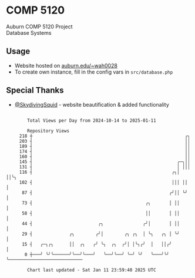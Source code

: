 # COMP 5120
Auburn COMP 5120 Project  
Database Systems

## Usage
- Website hosted on [auburn.edu/~wah0028](https://webhome.auburn.edu/~wah0028/)
- To create own instance, fill in the config vars in `src/database.php`

## Special Thanks
- [@SkydivingSquid](https://github.com/SkydivingSquid) - website beautification & added functionality

```

        Total Views per Day from 2024-10-14 to 2025-01-11

        Repository Views
     218 ┼                                                          ╭╮
     203 ┤                                                          ││
     189 ┤                                                          ││
     174 ┤                                                          ││
     160 ┤                                                          ││
     145 ┤                                                       ╭─╮││
     131 ┤                                                       │ │││
     116 ┤                                                     ╭╮│ ││╰╮
     102 ┤                                                     │││ ││ │
      87 ┤                                                    ╭╯││ ╰╯ │
      73 ┤                                           ╭╮       │ ││    │
      58 ┤                                           ││       │ ││    │
      44 ┤                         ╭╮               ╭╯│       │ ││    │
      29 ┤              ╭╮        ╭╯│        ╭╮ ╭╮  │ ╰╮   ╭╮ │ ╰╯    │
      15 ┤   ╭─╮╭╮      ││  ╭╮   ╭╯ ╰╮  ╭╮  ╭╯│ │╰╮╭╯  │   ││╭╯       │
       0 ┼───╯ ╰╯╰──────╯╰──╯╰───╯   ╰──╯╰──╯ ╰─╯ ╰╯   ╰───╯╰╯        ╰────────────────────────────

        Chart last updated - Sat Jan 11 23:59:40 2025 UTC
        
```
